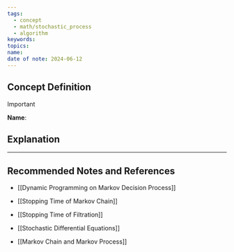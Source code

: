 ```yaml
---
tags:
  - concept
  - math/stochastic_process
  - algorithm
keywords: 
topics: 
name: 
date of note: 2024-06-12
---
```


## Concept Definition

>[!important]
>**Name**: 



## Explanation





-----------
##  Recommended Notes and References

- [[Dynamic Programming on Markov Decision Process]]

- [[Stopping Time of Markov Chain]]
- [[Stopping Time of Filtration]]
- [[Stochastic Differential Equations]]
- [[Markov Chain and Markov Process]]
